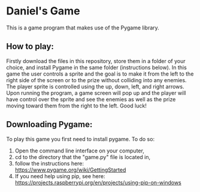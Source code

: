 # Daniel's Game

This is a game program that makes use of the Pygame library. 

## How to play:
Firstly download the files in this repository, store them in a folder of your choice, and install Pygame in the same folder (instructions below). In this game the user controls a sprite and the goal is to make it from the left to the right side of the screen or to the prize without colliding into any enemies. The player sprite is controlled using the up, down, left, and right arrows. Upon running the program, a game screen will pop up and the player will have control over the sprite and see the enemies as well as the prize moving toward them from the right to the left. Good luck!

## Downloading Pygame:
To play this game you first need to install pygame. To do so:
1. Open the command line interface on your computer,
2. cd to the directory that the "game.py" file is located in,
3. follow the instructions here: https://www.pygame.org/wiki/GettingStarted
4. If you need help using pip, see here: https://projects.raspberrypi.org/en/projects/using-pip-on-windows


